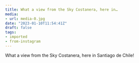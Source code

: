 ```yaml
---
title: What a view from the Sky Costanera, here in…
media:
- url: media-0.jpg
date: "2023-01-10T11:54:41Z"
draft: false
tags:
- imported
- from-instagram
---
```

What a view from the Sky Costanera, here in Santiago de Chile\!
